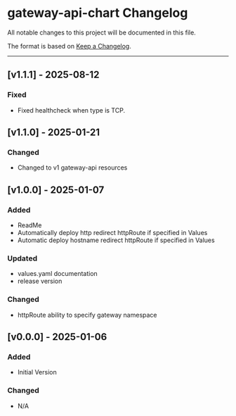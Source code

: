 # gateway-api-chart Changelog

All notable changes to this project will be documented in this file.

The format is based on [Keep a Changelog](https://keepachangelog.com/en/1.1.0/).

---

<!-- ## [vX.Y.Z] - UNRELEASED
### Highlights
### All Changes
- Added
- Updated
- Changed
- Fixed
- Deprecated
- Removed -->

## [v1.1.1] - 2025-08-12

### Fixed

- Fixed healthcheck when type is TCP.

## [v1.1.0] - 2025-01-21

### Changed

- Changed to v1 gateway-api resources

## [v1.0.0] - 2025-01-07

### Added

- ReadMe
- Automatically deploy http redirect httpRoute if specified in Values
- Automatic deploy hostname redirect httpRoute if specified in Values

### Updated

- values.yaml documentation
- release version

### Changed

- httpRoute ability to specify gateway namespace

## [v0.0.0] - 2025-01-06

### Added

- Initial Version

### Changed

- N/A